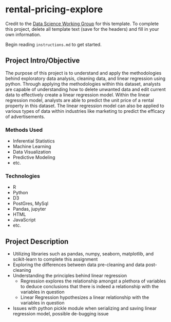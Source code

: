 # rental-pricing-explore

Credit to the [Data Science Working Group](http://datascience.codeforsanfrancisco.org) for this template. To complete this project, delete all template text (save for the headers) and fill in your own information.

Begin reading `instructions.md` to get started.

## Project Intro/Objective
The purpose of this project is to understand and apply the methodologies behind exploratory data analysis, cleaning data, and linear regression using python. Through applying the methodologies within this dataset, analysts are capable of understanding how to delete unwanted data and edit current data to effectively create a linear regression model. Within the linear regression model, analysts are able to predict the unit price of a rental property in this dataset. The linear regression model can also be applied to various types of data within industries like marketing to predict the efficacy of advertisements. 

### Methods Used
* Inferential Statistics
* Machine Learning
* Data Visualization
* Predictive Modeling
* etc.

### Technologies
* R 
* Python
* D3
* PostGres, MySql
* Pandas, jupyter
* HTML
* JavaScript
* etc. 

## Project Description
* Utilizing libraries such as pandas, numpy, seaborn, matplotlib, and scikit-learn to complete this assignment
* Exploring the differences between data pre-cleaning and data post-cleaning
* Understanding the principles behind linear regression 
    * Regression explores the relationship amongst a plethora of variables to deduce conclusions that there is indeed a relationship with the variables in question
    * Linear Regression hypothesizes a linear relationship with the variables in question 
* Issues with python pickle module when serializing and saving linear regression model, possible de-bugging issue

